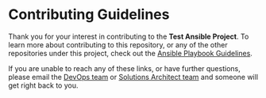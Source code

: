 # Contributing Guidelines
Thank you for your interest in contributing to the **Test Ansible Project**.  To learn more about contributing to this repository, or any of the other repositories under this project, check out the [Ansible Playbook Guidelines][ansible-guidelines].

If you are unable to reach any of these links, or have further questions, please email the [DevOps team][devops-email] or [Solutions Architect team][sol-arch-email] and someone will get right back to you.


<!-- References -->
[ansible-guidelines]: https://docs.ansible.com/ansible/latest/playbook_guide/index.html
[devops-email]: mailto:asctech-dl-devops-engineers@ascension.org
[sol-arch-email]: mailto:SolutionsArchitectureIaaSTeam@ascension.org
